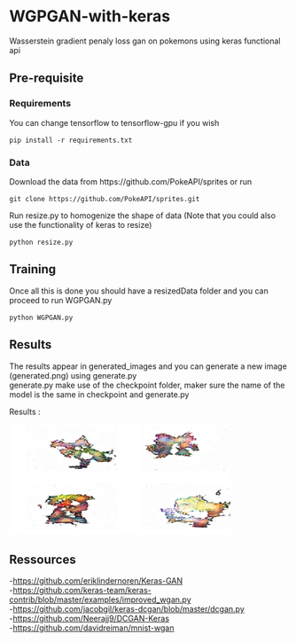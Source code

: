 # WGPGAN-with-keras
Wasserstein gradient penaly loss gan on pokemons using keras functional api

<h2>Pre-requisite</h2>
<h3>Requirements</h3>
<p>You can change tensorflow to tensorflow-gpu if you wish</p>

```
pip install -r requirements.txt
```


<h3>Data</h3>

<p>Download the data from https://github.com/PokeAPI/sprites or run</p>

```
git clone https://github.com/PokeAPI/sprites.git
```

<p> Run resize.py to homogenize the shape of data (Note that you could also use the functionality of keras to resize) </p>

```
python resize.py
```

<h2>Training</h2>

<p>Once all this is done you should have a resizedData folder and you can proceed to run WGPGAN.py</p>

```
python WGPGAN.py
```
<h2>Results</h2>
<p> The results appear in generated_images and you can generate a new image (generated.png) using generate.py <br>
generate.py make use of the checkpoint folder, maker sure the name of the model is the same in checkpoint and generate.py</p>

<p> Results : </p>
<img src="https://raw.githubusercontent.com/Kwirtz/WGPGAN-with-keras/master/generated_images/generatedSamples_epoch150.png" width="400" height="200" />


<h2>Ressources</h2>

-https://github.com/eriklindernoren/Keras-GAN <br>
-https://github.com/keras-team/keras-contrib/blob/master/examples/improved_wgan.py <br>
-https://github.com/jacobgil/keras-dcgan/blob/master/dcgan.py <br>
-https://github.com/Neerajj9/DCGAN-Keras <br>
-https://github.com/davidreiman/mnist-wgan <br>